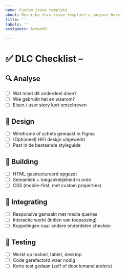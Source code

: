 ```yaml
---
name: Custom issue template
about: Describe this issue template's purpose here.
title: ''
labels: ''
assignees: ArmanVD

---
```


# ✅ DLC Checklist – 

## 🔍 Analyse
- [ ] Wat moet dit onderdeel doen?
- [ ] Wie gebruikt het en waarom?
- [ ] Eisen / user story kort omschreven

## 🎨 Design
- [ ] Wireframe of schets gemaakt in Figma
- [ ] (Optioneel) HiFi design uitgewerkt
- [ ] Past in de bestaande styleguide

## 🧱 Building
- [ ] HTML gestructureerd opgezet
- [ ] Semantiek + toegankelijkheid in orde
- [ ] CSS (mobile-first, met custom properties)

## 📱 Integrating
- [ ] Responsive gemaakt met media queries
- [ ] Interactie werkt (indien van toepassing)
- [ ] Koppelingen naar andere onderdelen checken

## 🧪 Testing
- [ ] Werkt op mobiel, tablet, desktop
- [ ] Code gerefactord waar nodig
- [ ] Korte test gedaan (zelf of door iemand anders)
